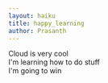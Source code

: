 ```yaml
---
layout: haiku
title: happy_learning
author: Prasanth
---
```


Cloud is very cool <br>
I'm learning how to do stuff <br>
I'm going to win <br>
